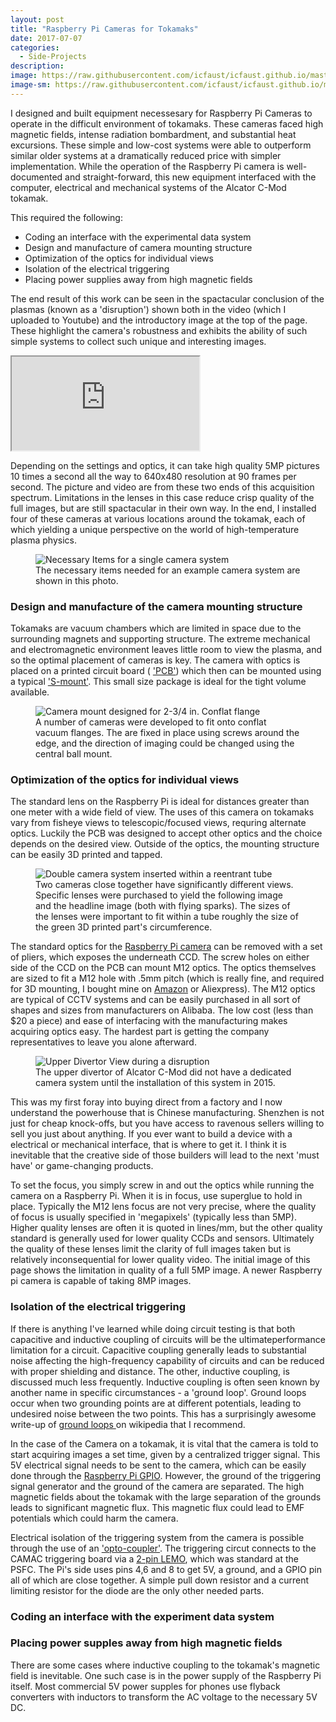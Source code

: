 ```yaml
---
layout: post
title: "Raspberry Pi Cameras for Tokamaks"
date: 2017-07-07
categories:
  - Side-Projects
description: 
image: https://raw.githubusercontent.com/icfaust/icfaust.github.io/master/_screenshots/1160902011-frames-21.jpg
image-sm: https://raw.githubusercontent.com/icfaust/icfaust.github.io/master/_screenshots/1160902011-frames-21.jpg
---
```

I designed and built equipment necessesary for Raspberry Pi Cameras to operate in the difficult environment of tokamaks. These cameras faced high magnetic fields, intense radiation bombardment, and substantial heat excursions. These simple and low-cost systems were able to outperform similar older systems at a dramatically reduced price with simpler implementation.  While the operation of the Raspberry Pi camera is well-documented and straight-forward, this new equipment interfaced with the computer, electrical and mechanical systems of the Alcator C-Mod tokamak.

This required the following:

<ul>
  <li>Coding an interface with the experimental data system</li>
  <li>Design and manufacture of camera mounting structure</li>
  <li>Optimization of the optics for individual views</li>
  <li>Isolation of the electrical triggering</li>
  <li>Placing power supplies away from high magnetic fields</li>
</ul>

The end result of this work can be seen in the spactacular conclusion of the plasmas (known as a 'disruption') shown both in the video (which I uploaded to Youtube) and the introductory image at the top of the page. These highlight the camera's robustness and exhibits the ability of such simple systems to collect such unique and interesting images.

<div class="video-container"><iframe id='iframe2' src="https://www.youtube.com/embed/CUfR819hIDg"></iframe>
</div>

Depending on the settings and optics, it can take high quality 5MP pictures 10 times a second all the way to 640x480 resolution at 90 frames per second. The picture and video are from these two ends of this acquisition spectrum. Limitations in the lenses in this case reduce crisp quality of the full images, but are still spactacular in their own way.  In the end, I installed four of these cameras at various locations around the tokamak, each of which yielding a unique perspective on the world of high-temperature plasma physics.

  <figure>
    <img src="https://raw.githubusercontent.com/icfaust/icfaust.github.io/master/_screenshots/necessary_items.jpg" alt="Necessary Items for a single camera system"/>
    <figcaption>The necessary items needed for an example camera system are shown in this photo.</figcaption>
  </figure>


<h3> Design and manufacture of the camera mounting structure </h3>

Tokamaks are vacuum chambers which are limited in space due to the surrounding magnets and supporting structure. The extreme mechanical and electromagnetic environment leaves little room to view the plasma, and so the optimal placement of cameras is key.  The camera with optics is placed on a printed circuit board ( <a href="https://en.wikipedia.org/wiki/Printed_circuit_board"> 'PCB'</a>) which then can be mounted using a typical <a href="https://en.wikipedia.org/wiki/S-mount_(CCTV_lens)"> 'S-mount'</a>. This small size package is ideal for the tight volume available. 
	
  <figure>
    <img src="https://raw.githubusercontent.com/icfaust/icfaust.github.io/master/_screenshots/IMG_20150730_193248427.jpg" alt="Camera mount designed for 2-3/4 in. Conflat flange"/>
    <figcaption>A number of cameras were developed to fit onto conflat vacuum flanges. The are fixed in place using screws around the edge, and the direction of imaging could be changed using the central ball mount.</figcaption>
  </figure>


<h3> Optimization of the optics for individual views </h3>

The standard lens on the Raspberry Pi is ideal for distances greater than one meter with a wide field of view.  The uses of this camera on tokamaks vary from fisheye views to telescopic/focused views, requring alternate optics.  Luckily the PCB was designed to accept other optics and the choice depends on the desired view. Outside of the optics, the mounting structure can be easily 3D printed and tapped.

  <figure>
    <img src="https://raw.githubusercontent.com/icfaust/icfaust.github.io/master/_screenshots/IMG_20150612_134352-nopm-.jpg" alt="Double camera system inserted within a reentrant tube"/>
    <figcaption>Two cameras close together have significantly different views. Specific lenses were purchased to yield the following image and the headline image (both with flying sparks).  The sizes of the lenses were important to fit within a tube roughly the size of the green 3D printed part's circumference.</figcaption>
  </figure>

The standard optics for the <a href="https://www.raspberrypi.org/products/camera-module-v2/"> Raspberry Pi camera</a> can be removed with a set of pliers, which exposes the underneath CCD. The screw holes on either side of the CCD on the PCB can mount M12 optics. The optics themselves are sized to fit a M12 hole with .5mm pitch (which is really fine, and required for 3D mounting, I bought mine on  <a href="https://www.amazon.com/Metric-Right-Thread-0-5mm-Pitch/dp/B008570NG6"> Amazon</a> or Aliexpress).  The M12 optics are typical of CCTV systems and can be easily purchased in all sort of shapes and sizes from manufacturers on Alibaba.  The low cost (less than $20 a piece) and ease of interfacing with the manufacturing makes acquiring optics easy. The hardest part is getting the company representatives to leave you alone afterward.

  <figure>
    <img src="https://raw.githubusercontent.com/icfaust/icfaust.github.io/master/_screenshots/1150624012_udiv_109.jpg" alt="Upper Divertor View during a disruption"/>
    <figcaption>The upper divertor of Alcator C-Mod did not have a dedicated camera system until the installation of this system in 2015.</figcaption>
  </figure>

This was my first foray into buying direct from a factory and I now understand the powerhouse that is Chinese manufacturing.  Shenzhen is not just for cheap knock-offs, but you have access to ravenous sellers willing to sell you just about anything. If you ever want to build a device with a electrical or mechanical interface, that is where to get it.  I think it is inevitable that the creative side of those builders will lead to the next 'must have' or game-changing products.

To set the focus, you simply screw in and out the optics while running the camera on a Raspberry Pi. When it is in focus, use superglue to hold in place.  Typically the M12 lens focus are not very precise, where the quality of focus is usually specified in 'megapixels' (typically less than 5MP). Higher quality lenses are often it is quoted in lines/mm, but the other quality standard is generally used for lower quality CCDs and sensors.  Ultimately the quality of these lenses limit the clarity of full images taken but is relatively inconsequential for lower quality video. The initial image of this page shows the limitation in quality of a full 5MP image.  A newer Raspberry pi camera is capable of taking 8MP images.	

<h3> Isolation of the electrical triggering </h3>

If there is anything I've learned while doing circuit testing is that both capacitive and inductive coupling of circuits will be the ultimateperformance limitation for a circuit.  Capacitive coupling generally leads to substantial noise affecting the high-frequency capability of circuits and can be reduced with proper shielding and distance.  The other, inductive coupling, is discussed much less frequently.  Inductive coupling is often seen known by another name in specific circumstances - a 'ground loop'.  Ground loops occur when two grounding points are at different potentials, leading to undesired noise between the two points. This has a surprisingly awesome write-up of <a href="https://en.wikipedia.org/wiki/Ground_loop_(electricity)"> ground loops </a> on wikipedia that I recommend.

In the case of the Camera on a tokamak, it is vital that the camera is told to start acquiring images a set time, given by a centralized trigger signal.  This 5V electrical signal needs to be sent to the camera, which can be easily done through the <a href="https://pinout.xyz/">Raspberry Pi GPIO</a>.  However, the ground of the triggering signal generator and the ground of the camera are separated.  The high magnetic fields about the tokamak with the large separation of the grounds leads to significant magnetic flux.  This magnetic flux could lead to EMF potentials which could harm the camera.

Electrical isolation of the triggering system from the camera is possible through the use of an <a href="https://en.wikipedia.org/wiki/Opto-isolator">'opto-coupler'</a>.  The triggering circut connects to the CAMAC triggering board via a <a href="https://www.lemo.com/">2-pin LEMO</a>, which was standard at the PSFC. The Pi's side uses pins 4,6 and 8 to get 5V, a ground, and a GPIO pin all of which are close together. A simple pull down resistor and a current limiting resistor for the diode are the only other needed parts.

<h3> Coding an interface with the experiment data system </h3>

<h3> Placing power supples away from high magnetic fields </h3>

There are some cases where inductive coupling to the tokamak's magnetic field is inevitable.  One such case is in the power supply of the Raspberry Pi itself. Most commercial 5V power supples for phones use flyback converters with inductors to transform the AC voltage to the necessary 5V DC. 
